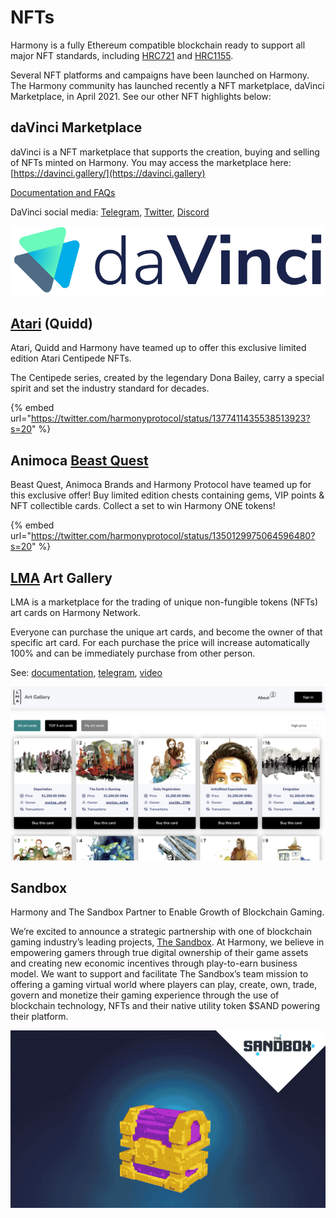 # NFTs

Harmony is a fully Ethereum compatible blockchain ready to support all major NFT standards, including [HRC721](https://github.com/harmony-one/HRC/tree/master/examples/hrc721) and [HRC1155](https://github.com/harmony-one/hrc1155).

Several NFT platforms and campaigns have been launched on Harmony. The Harmony community has launched recently a NFT marketplace, daVinci Marketplace, in April 2021. See our other NFT highlights below:

## daVinci Marketplace

daVinci is a NFT marketplace that supports the creation, buying and selling of NFTs minted on Harmony. You may access the marketplace here:  [https://davinci.gallery/](https://davinci.gallery) 

[Documentation and FAQs ](https://davincigalleryone.gitbook.io/davinci-gallery/)

DaVinci social media: [Telegram](https://t.me/daVinci_NFT_Marketplace), [Twitter](https://twitter.com/davinci_gallery), [Discord](https://discord.gg/UpgmJUPcfv)

![](../../.gitbook/assets/daVinciWhiteBckFinal.png)

## ****[**Atari**](https://atari.harmony.one)** (Quidd)**

Atari, Quidd and Harmony have teamed up to offer this exclusive limited edition Atari Centipede NFTs.

The Centipede series, created by the legendary Dona Bailey, carry a special spirit and set the industry standard for decades.

{% embed url="https://twitter.com/harmonyprotocol/status/1377411435538513923?s=20" %}

## Animoca [Beast Quest](https://bquh.io)

Beast Quest, Animoca Brands and Harmony Protocol have teamed up for this exclusive offer! Buy limited edition chests containing gems, VIP points & NFT collectible cards. Collect a set to win Harmony ONE tokens!

{% embed url="https://twitter.com/harmonyprotocol/status/1350129975064596480?s=20" %}

## [LMA](https://lma-art-gallery.com) Art Gallery

LMA is a marketplace for the trading of unique non-fungible tokens (NFTs) art cards on Harmony Network.

Everyone can purchase the unique art cards, and become the owner of that specific art card. For each purchase the price will increase automatically 100% and can be immediately purchase from other person.

See: [documentation](https://lma-art-gallery.gitbook.io/lma-art-gallery/), [telegram](https://t.me/lma_art_gallery), [video](https://youtu.be/E01HlVadKus)

![](<../../.gitbook/assets/image (227).png>)

## Sandbox

Harmony and The Sandbox Partner to Enable Growth of Blockchain Gaming.

We’re excited to announce a strategic partnership with one of blockchain gaming industry’s leading projects, [The Sandbox](https://www.sandbox.game/en/). At Harmony, we believe in empowering gamers through true digital ownership of their game assets and creating new economic incentives through play-to-earn business model. We want to support and facilitate The Sandbox’s team mission to offering a gaming virtual world where players can play, create, own, trade, govern and monetize their gaming experience through the use of blockchain technology, NFTs and their native utility token $SAND powering their platform.

![](<../../.gitbook/assets/image (237).png>)
